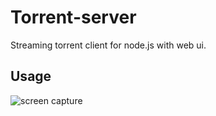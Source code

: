 Torrent-server
===============

Streaming torrent client for node.js with web ui.

## Usage

![screen capture](https://res.cloudinary.com/kush636/image/upload/v1581334122/torrentFileDownloader.gif)
